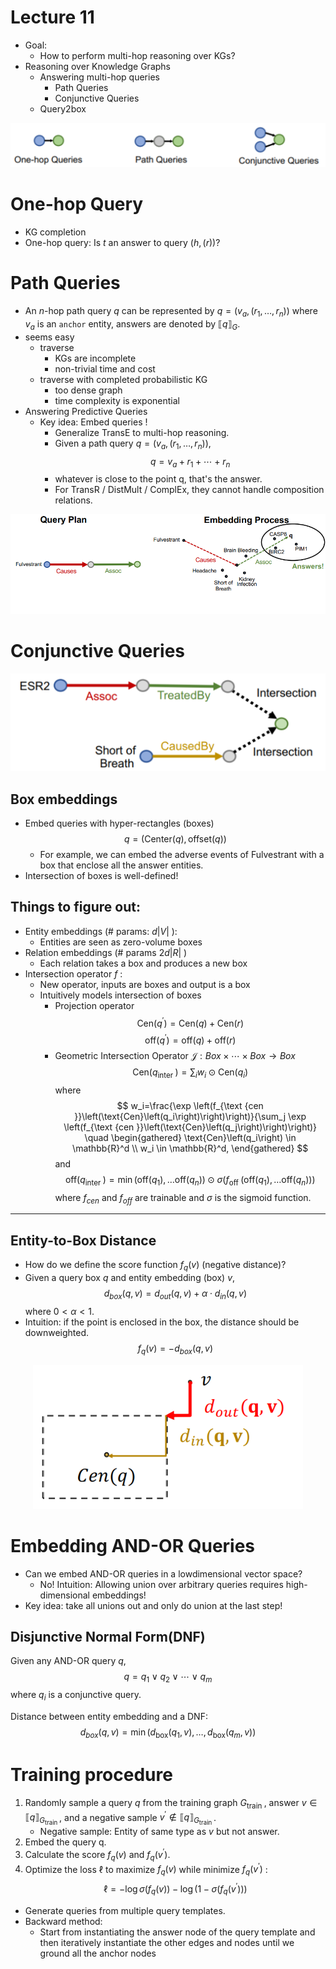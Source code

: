 # Lecture 11
- Goal:
    - How to perform multi-hop reasoning over KGs?
- Reasoning over Knowledge Graphs
  - Answering multi-hop queries
    - Path Queries
    - Conjunctive Queries
  - Query2box

![image](src/cs224w_11_1.png)

# One-hop Query
- KG completion
- One-hop query: Is $t$ an answer to query $(h,(r))$?
# Path Queries
- An $n$-hop path query $q$ can be represented by $q=\left(v_a,\left(r_1, \ldots, r_n\right)\right)$ where $v_a$ is an `anchor` entity, answers are denoted by $\llbracket q \rrbracket_G$.
- seems easy
  - traverse
    - KGs are incomplete
    - non-trivial time and cost
  - traverse with completed probabilistic KG
    - too dense graph
    - time complexity is exponential
- Answering Predictive Queries
  - Key idea: Embed queries !
    - Generalize TransE to multi-hop reasoning.
    - Given a path query $q=\left(v_{a},\left(r_1, \ldots, r_{n}\right)\right)$, 
    $$q=v_a+r_1+\cdots+r_n$$ 
    - whatever is close to the point q, that's the answer.
    - For TransR / DistMult / ComplEx, they cannot handle composition relations.

![image](src/cs224w_11_2.png)

# Conjunctive Queries
![image](src/cs224w_11_3.png)
## Box embeddings
- Embed queries with hyper-rectangles (boxes)
    $$
    q=(\text{Center}(q), \text{offset}(q))
    $$
  - For example, we can embed the adverse events of Fulvestrant with a box that enclose all the answer entities.
- Intersection of boxes is well-defined!
## Things to figure out:
- Entity embeddings (# params: $d|V|$ ):
  - Entities are seen as zero-volume boxes
- Relation embeddings (# params $2 d|R|$ )
  - Each relation takes a box and produces a new box
- Intersection operator $f$ :
  - New operator, inputs are boxes and output is a box
  - Intuitively models intersection of boxes
    - Projection operator
        $$
        \text{Cen}\left(q^{\prime}\right)=\text{Cen}(q)+\text{Cen}(r)
        $$
        $$
        \text{off}\left(q^{\prime}\right)=\text{off}(q)+\text{off}(r)
        $$
    - Geometric Intersection Operator
        $\mathcal{J}: Box \times \cdots \times Box \rightarrow Box$
        $$
        \text{Cen}\left(q_{\text {inter }}\right)=\sum_i w_i \odot \text{Cen}\left(q_i\right)
        $$
        where
        $$
        w_i=\frac{\exp \left(f_{\text {cen }}\left(\text{Cen}\left(q_i\right)\right)\right)}{\sum_j \exp \left(f_{\text {cen }}\left(\text{Cen}\left(q_j\right)\right)\right)} \quad \begin{gathered}
        \text{Cen}\left(q_i\right) \in \mathbb{R}^d \\
        w_i \in \mathbb{R}^d,
        \end{gathered}
        $$
        and 
        $$\text{off} \left(q_{\text {inter }}\right)=\min \left(\text{off}\left(q_1\right), \ldots\text{off}\left(q_n\right)\right) \odot \sigma\left(f_{\text {off }}\left(\text{off}\left(q_1\right), \ldots\text{off}\left(q_n\right)\right)\right)$$
        where $f_{cen}$ and $f_{off}$ are trainable and $\sigma$ is the sigmoid function.

---
## Entity-to-Box Distance
- How do we define the score function $f_q(v)$ (negative distance)? 
- Given a query box $q$ and entity embedding (box) $v$,
$$
d_{box}(q, v)=d_{out}(q, v)+\alpha \cdot d_{in}(q, v)
$$
where $0<\alpha<1$.
- Intuition: if the point is enclosed in the box, the distance should be downweighted.
$$ f_q(v)=-d_{box}(q, v)$$

<p align="center"><img src="src/cs224w_11_4.png">

# Embedding AND-OR Queries
- Can we embed AND-OR queries in a lowdimensional vector space?
  - No! Intuition: Allowing union over arbitrary queries requires high-dimensional embeddings!
- Key idea: take all unions out and only do union at the last step!
## Disjunctive Normal Form(DNF)
Given any AND-OR query $q$,
$$
q=q_1 \vee q_2 \vee \cdots \vee q_m
$$
where $q_i$ is a conjunctive query.

Distance between entity embedding and a DNF:  
$$
d_{box}(q, v)=\min \left(d_{\text {box}}\left(q_1, v\right), \ldots, d_{\text{box}}\left(q_m, v\right)\right)
$$




# Training procedure
1. Randomly sample a query $q$ from the training graph $G_{\text {train }}$, answer $v \in \llbracket q \rrbracket_{G_{\text {train }}}$, and a negative sample $v^{\prime} \notin \llbracket q \rrbracket_{G_{\text {train }}}$.
   - Negative sample: Entity of same type as $v$ but not answer.
2. Embed the query q.
3. Calculate the score $f_q(v)$ and $f_q\left(v^{\prime}\right)$.
4. Optimize the loss $\ell$ to maximize $f_q(v)$ while minimize $f_q\left(v^{\prime}\right)$ :
$$
\ell=-\log \sigma\left(f_q(v)\right)-\log \left(1-\sigma\left(f_q\left(v^{\prime}\right)\right)\right)
$$

* Generate queries from multiple query templates.
* Backward method: 
    * Start from instantiating the answer node of the query template and then iteratively instantiate the other edges and nodes until we ground all the anchor nodes
